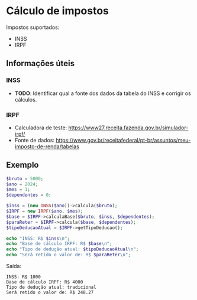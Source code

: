 # Cálculo de impostos

Impostos suportados:

* INSS
* IRPF

## Informações úteis

### INSS
* **TODO**: Identificar qual a fonte dos dados da tabela do INSS e corrigir os cálculos.

### IRPF
* Calculadora de teste: https://www27.receita.fazenda.gov.br/simulador-irpf/
* Fonte de dados: https://www.gov.br/receitafederal/pt-br/assuntos/meu-imposto-de-renda/tabelas

## Exemplo

```php
$bruto = 5000;
$ano = 2024;
$mes = 1;
$dependentes = 0;

$inss = (new INSS($ano))->calcula($bruto);
$IRPF = new IRPF($ano, $mes);
$base = $IRPF->calculaBase($bruto, $inss, $dependentes);
$paraReter = $IRPF->calcula($base, $dependentes);
$tipoDeducaoAtual = $IRPF->getTipoDeducao();

echo "INSS: R$ $inss\n";
echo "Base de cálculo IRPF: R$ $base\n";
echo "Tipo de dedução atual: $tipoDeducaoAtual\n";
echo "Será retido o valor de: R$ $paraReter\n";
```
Saída:

```
INSS: R$ 1000
Base de cálculo IRPF: R$ 4000
Tipo de dedução atual: tradicional
Será retido o valor de: R$ 248.27
```